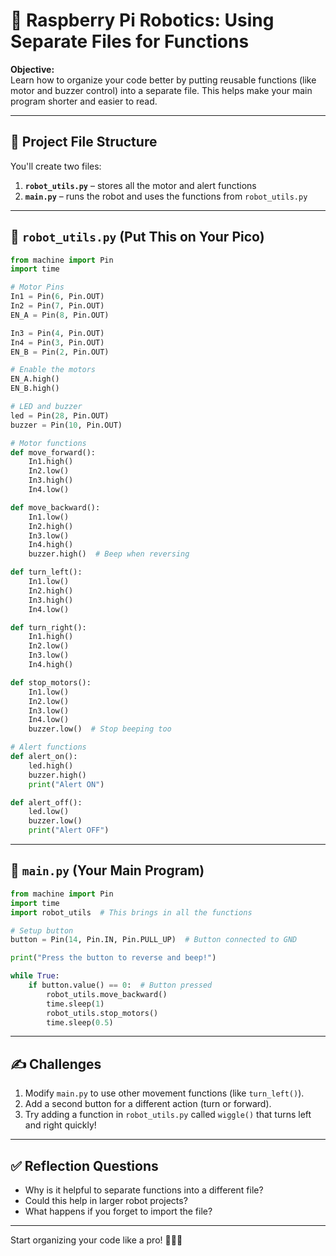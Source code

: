 
# 🧠 Raspberry Pi Robotics: Using Separate Files for Functions

**Objective:**  
Learn how to organize your code better by putting reusable functions (like motor and buzzer control) into a separate file. This helps make your main program shorter and easier to read.

---

## 📂 Project File Structure

You'll create two files:

1. **`robot_utils.py`** – stores all the motor and alert functions  
2. **`main.py`** – runs the robot and uses the functions from `robot_utils.py`

---

## 🧱 `robot_utils.py` (Put This on Your Pico)

```python
from machine import Pin
import time

# Motor Pins
In1 = Pin(6, Pin.OUT)
In2 = Pin(7, Pin.OUT)
EN_A = Pin(8, Pin.OUT)

In3 = Pin(4, Pin.OUT)
In4 = Pin(3, Pin.OUT)
EN_B = Pin(2, Pin.OUT)

# Enable the motors
EN_A.high()
EN_B.high()

# LED and buzzer
led = Pin(28, Pin.OUT)
buzzer = Pin(10, Pin.OUT)

# Motor functions
def move_forward():
    In1.high()
    In2.low()
    In3.high()
    In4.low()

def move_backward():
    In1.low()
    In2.high()
    In3.low()
    In4.high()
    buzzer.high()  # Beep when reversing

def turn_left():
    In1.low()
    In2.high()
    In3.high()
    In4.low()

def turn_right():
    In1.high()
    In2.low()
    In3.low()
    In4.high()

def stop_motors():
    In1.low()
    In2.low()
    In3.low()
    In4.low()
    buzzer.low()  # Stop beeping too

# Alert functions
def alert_on():
    led.high()
    buzzer.high()
    print("Alert ON")

def alert_off():
    led.low()
    buzzer.low()
    print("Alert OFF")
```

---

## 🧱 `main.py` (Your Main Program)

```python
from machine import Pin
import time
import robot_utils  # This brings in all the functions

# Setup button
button = Pin(14, Pin.IN, Pin.PULL_UP)  # Button connected to GND

print("Press the button to reverse and beep!")

while True:
    if button.value() == 0:  # Button pressed
        robot_utils.move_backward()
        time.sleep(1)
        robot_utils.stop_motors()
        time.sleep(0.5)
```

---

## ✍️ Challenges

1. Modify `main.py` to use other movement functions (like `turn_left()`).
2. Add a second button for a different action (turn or forward).
3. Try adding a function in `robot_utils.py` called `wiggle()` that turns left and right quickly!

---

## ✅ Reflection Questions

- Why is it helpful to separate functions into a different file?
- Could this help in larger robot projects?
- What happens if you forget to import the file?

---

Start organizing your code like a pro! 📁🦾💡
